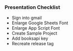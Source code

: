 ### Presentation Checklist
- Sign into gmail
- Enlarge Google Sheets Font
- Enlarge App Script Font
- Create Sample Project 
 - Add booksapi key
- Recreate release tag